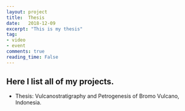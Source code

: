 ```yaml
---
layout: project
title:  Thesis
date:   2018-12-09
excerpt: "This is my thesis"
tag:
- video
- event
comments: true
reading_time: False
---
```


## Here I list all of my projects.
* Thesis: Vulcanostratigraphy and Petrogenesis of Bromo Vulcano, Indonesia.